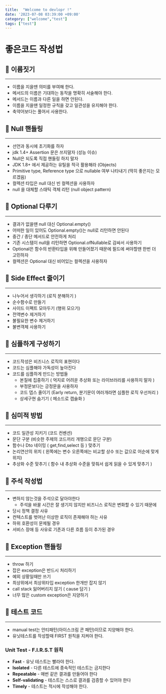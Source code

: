 ```yaml
---
title:  "Welcome to devlopr !"
date: '2023-07-08 03:39:00 +09:00'
category: ["welcome","test"]
tags: ["test"]
---
```



# 좋은코드 작성법

## 🎯 이름짓기

---

- 이름을 지을땐 의미를 부여해 한다.
- 메서드의 이름은 기대하는 동작을 명확히 서술해야 한다.
- 메서드는 이름과 다른 일을 하면 안된다.
- 이름을 지을땐 일정한 규칙을 갖고 일관성을 유지해야 한다.
- 축약어보다는 풀어서 사용한다.

## 🎯 Null 핸들링

---

- 선언과 동시에 초기화를 하자
- jdk 1.4+ Assertion 문은 쓰지말자 (성능 이슈)
- Null은 되도록 직접 핸들링 하지 말자
- JDK 1.8+ 에서 제공하는 유틸을 적극 활용해라 (Objects)
- Primitive type, Reference type 으로 nullable 여부 나타내기 (딱히 좋은지는 모르겠음)
- 컬렉션 타입은 null 대신 빈 컬렉션을 사용하자
- null 을 대체할 스태틱 객체 리턴 (null object pattern)

## 🎯 Optional 다루기

---

- 결과가 없을땐 null 대신 Optional.empty()
- 어떠한 일이 있어도 Optional.empty()는 null로 리턴하면 안된다
- 중간 / 종단 메서드로 안전하게 처리
- 기존 시스템이 null을 리턴하면 Optional.ofNullable로 감싸서 사용하기
- Optional은 함수의 반환타입을 위해 만들어졌기 때문에 필드에 써야할땐 한번 더 고민하자
- 컬렉션은 Optional 대신 비어있는 컬렉션을 사용하자

## 🎯 Side Effect 줄이기

---

- 나누어서 생각하기 (로직 분해하기 )
- 순수함수로 만들기
- 사이드 이펙트 모아두기 (행위 모으기)
- 전역변수 제거하기
- 불필요한 변수 제거하기
- 불변객체 사용하기

## 🎯 심플하게 구성하기

---

- 코드작성은 비즈니스 로직의 표현이다
- 코드는 심플해야 가독성이 높아진다
- 코드를 심플하게 만드는 방법들
    - 본질에 집중하기 ( 억지로 어려운 추상화 또는 라이브러리를 사용하지 말자 )
    - 부정문보다는 긍정문을 사용하자
    - 코드 뎁스 줄이기 (Early return, 분기문이 여러개라면 심플한 로직 우선처리 )
    - 상세구현 숨기기 ( 메소드로 캡슐화 )
    

## 🎯 심미적 방법

---

- 코드 일관성 지키기 (코드 컨벤션)
- 문단 구분 (비슷한 주제의 코드끼리 개행으로 문단 구분)
- 함수나 Dto 네이밍 ( get,find,select 등 ) 맞추기
- 논리연산의 위치 ( 왼쪽에는 변수 오른쪽에는 비교할 상수 또는 값으로 어순에 맞게 위치)
- 추상화 수준 맞추기 ( 함수 내 추상화 수준을 맞춰서 쉽게 읽을 수 있게 맞추기 )

## 🎯 주석 작성법

---

- 변하지 않는것을 주석으로 달아야한다
    - 주석을 바꿀 시간은 잘 생기지 않지만 비즈니스 로직은 변화할 수 있기 때문에
- 당시 정책 결정 사유
- 컨텍스트를 벗어난 이상한 로직이 존재해야 하는 사유
- 하위 호환성이 문제될 경우
- 서비스 장애 등 사유로 기존과 다른 흐름 등이 추가된 경우

## 🎯 Exception 핸들링

---

- throw 하기
- 잡은 exception은 반드시 처리하기
- 예외 상황일때만 쓰기
- 최상위에서 최상위타입 exception 한개만 잡지 않기
- call stack 잃어버리지 않기 ( cause 담기 )
- 너무 많은 custom exception은 지양하기

## 🎯 테스트 코드

---

- manual test는 안티패턴(아이스크림 콘 패턴)이므로 지양해야 한다.
- 유닛테스트를 작성할때 FIRST 원칙을 지켜야 한다.

### Unit Test - F.I.R.S.T 원칙

- **Fast** - 유닛 테스트는 빨라야 한다.
- **Isolated** - 다른 테스트에 종속적인 테스트는 금지한다
- **Repeatable** - 매번 같은 결과를 만들어야 한다
- **Self-validating**  - 테스트는 스스로 결과를 검증할 수 있어야 한다
- **Timely** - 테스트는 적시에 작성해야 한다.
